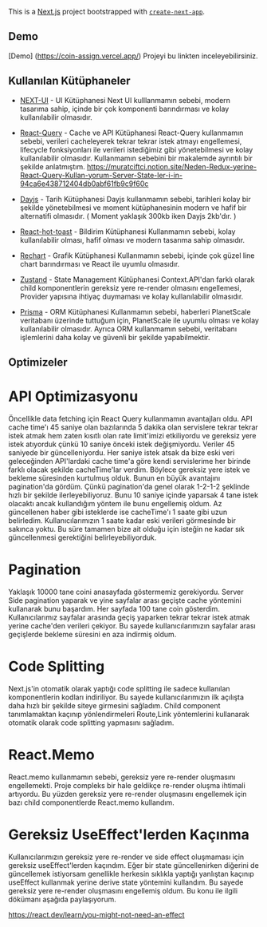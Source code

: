 This is a [Next.js](https://nextjs.org/) project bootstrapped with [`create-next-app`](https://github.com/vercel/next.js/tree/canary/packages/create-next-app).

## Demo

[Demo] (https://coin-assign.vercel.app/) Projeyi bu linkten inceleyebilirsiniz.

## Kullanılan Kütüphaneler

- [NEXT-UI](https://nextui.org/) - UI Kütüphanesi
  Next UI kulllanmamın sebebi, modern tasarıma sahip, içinde bir çok komponenti barındırması ve kolay kullanılabilir olmasıdır.

- [React-Query](https://react-query.tanstack.com/) - Cache ve API Kütüphanesi
  React-Query kullanmamın sebebi, verileri cacheleyerek tekrar tekrar istek atmayı engellemesi, lifecycle fonksiyonları ile verileri istediğimiz gibi yönetebilmesi ve kolay kullanılabilir olmasıdır. Kullanmamın sebebini bir makalemde ayrıntılı bir şekilde anlatmıştım.
  https://muratciftci.notion.site/Neden-Redux-yerine-React-Query-Kullan-yorum-Server-State-ler-i-in-94ca6e438712404db0abf61fb9c9f60c

- [Dayjs](https://day.js.org/) - Tarih Kütüphanesi
  Dayjs kullanmamın sebebi, tarihleri kolay bir şekilde yönetebilmesi ve moment kütüphanesinin modern ve hafif bir alternatifi olmasıdır. ( Moment yaklaşık 300kb iken Dayjs 2kb'dır. )

- [React-hot-toast](https://react-hot-toast.com/) - Bildirim Kütüphanesi
  Kullanmamın sebebi, kolay kullanılabilir olması, hafif olması ve modern tasarıma sahip olmasıdır.

- [Rechart](https://recharts.org/en-US/) - Grafik Kütüphanesi
  Kullanmamın sebebi, içinde çok güzel line chart barındırması ve React ile uyumlu olmasıdır.

- [Zustand](https://docs.pmnd.rs/zustand/getting-started/introduction) - State Management Kütüphanesi
  Context.API'dan farklı olarak child komponentlerin gereksiz yere re-render olmasını engellemesi, Provider yapısına ihtiyaç duymaması ve kolay kullanılabilir olmasıdır.

- [Prisma](https://www.prisma.io/) - ORM Kütüphanesi
  Kullanmamın sebebi, haberleri PlanetScale veritabanı üzerinde tuttuğum için, PlanetScale ile uyumlu olması ve kolay kullanılabilir olmasıdır. Ayrıca ORM kullanmamın sebebi, veritabanı işlemlerini daha kolay ve güvenli bir şekilde yapabilmektir.

## Optimizeler

# API Optimizasyonu
Öncellikle data fetching için React Query kullanmamın avantajları oldu. API cache time'ı 45 saniye olan bazılarında 5 dakika olan servislere tekrar tekrar istek atmak hem zaten kısıtlı olan rate limit'imizi etkiliyordu ve gereksiz yere istek atıyorduk çünkü 10 saniye önceki istek değişmiyordu. Veriler 45 saniyede bir güncelleniyordu. Her saniye istek atsak da bize eski veri geleceğinden API'lardaki cache time'a göre kendi servislerime her birinde farklı olacak şekilde cacheTime'lar verdim. Böylece gereksiz yere istek ve bekleme süresinden kurtulmuş olduk. Bunun en büyük avantajını pagination'da gördüm. Çünkü pagination'da genel olarak 1-2-1-2 şeklinde hızlı bir şekilde ilerleyebiliyoruz. Bunu 10 saniye içinde yaparsak 4 tane istek olacaktı ancak kullandığım yöntem ile bunu engellemiş oldum. Az güncellenen haber gibi isteklerde ise cacheTime'ı 1 saate gibi uzun belirledim. Kullanıcılarımızın 1 saate kadar eski verileri görmesinde bir sakınca yoktu. Bu süre tamamen bize ait olduğu için isteğin ne kadar sık güncellenmesi gerektiğini belirleyebiliyorduk.

# Pagination
Yaklaşık 10000 tane coini anasayfada göstermemiz gerekiyordu. Server Side pagination yaparak ve yine sayfalar arası geçişte cache yöntemini kullanarak bunu başardım. Her sayfada 100 tane coin gösterdim. Kullanıcılarımız sayfalar arasında geçiş yaparken tekrar tekrar istek atmak yerine cache'den verileri çekiyor. Bu sayede kullanıcılarımızın sayfalar arası geçişlerde bekleme süresini en aza indirmiş oldum.

# Code Splitting
Next.js'in otomatik olarak yaptığı code splitting ile sadece kullanılan komponentlerin kodları indiriliyor. Bu sayede kullanıcılarımızın ilk açılışta daha hızlı bir şekilde siteye girmesini sağladım. Child component tanımlamaktan kaçınıp yönlendirmeleri Route,Link yöntemlerini kullanarak otomatik olarak code splitting yapmasını sağladım.

# React.Memo 
React.memo kullanmamın sebebi, gereksiz yere re-render oluşmasını engellemekti. Proje compleks bir hale geldikçe re-render oluşma ihtimali artıyordu. Bu yüzden gereksiz yere re-render oluşmasını engellemek için bazı child componentlerde React.memo kullandım.


# Gereksiz UseEffect'lerden Kaçınma
Kullanıcılarımızın gereksiz yere re-render ve side effect oluşmaması için gereksiz useEffect'lerden kaçındım. Eğer bir state güncellenirken diğerini de güncellemek istiyorsam genellikle herkesin sıklıkla yaptığı yanlıştan kaçınıp useEffect kullanmak yerine derive state yöntemini kullandım. Bu sayede gereksiz yere re-render oluşmasını engellemiş oldum. Bu konu ile ilgili dökümanı aşağıda paylaşıyorum.

https://react.dev/learn/you-might-not-need-an-effect


